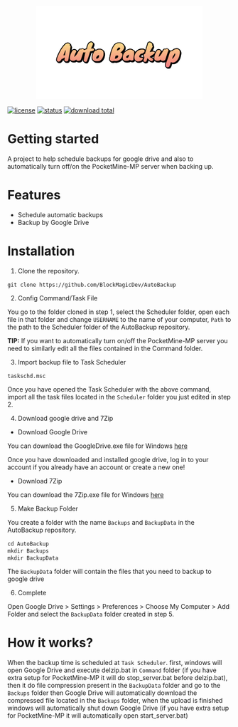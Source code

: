 <div align="center">
  <img src="./doc/autobackup-logo.png" width="375px" />
</div>

[![license](https://img.shields.io/badge/license-GPL_3.0-blue.svg)](https://github.com/BlockMagicDev/AutoBackup/blob/main/LICENSE)
[![status](https://img.shields.io/badge/status-active-brightgreen.svg)](#status)
[![download total](https://img.shields.io/github/downloads/BlockMagicDev/AutoBackup/total)](#total)

# Getting started
A project to help schedule backups for google drive and also to automatically turn off/on the PocketMine-MP server when backing up.

# Features

- Schedule automatic backups
- Backup by Google Drive


# Installation

1. Clone the repository.

```shell
git clone https://github.com/BlockMagicDev/AutoBackup
```

2. Config Command/Task File

You go to the folder cloned in step 1, select the Scheduler folder, open each file in that folder and change `USERNAME` to the name of your computer, `Path` to the path to the Scheduler folder of the AutoBackup repository.

**TIP:** If you want to automatically turn on/off the PocketMine-MP server you need to similarly edit all the files contained in the Command folder.

3. Import backup file to Task Scheduler

```shell
taskschd.msc
```
Once you have opened the Task Scheduler with the above command, import all the task files located in the `Scheduler` folder you just edited in step 2.

4. Download google drive and 7Zip

- Download Google Drive

You can download the GoogleDrive.exe file for Windows [here](https://www.google.com/drive/download/)

Once you have downloaded and installed google drive, log in to your account if you already have an account or create a new one!

- Download 7Zip

You can download the 7Zip.exe file for Windows [here](https://www.7-zip.org/download.html)


5. Make Backup Folder

You create a folder with the name `Backups` and `BackupData` in the AutoBackup repository.

```shell
cd AutoBackup
mkdir Backups
mkdir BackupData
```

The `BackupData` folder will contain the files that you need to backup to google drive

6. Complete

Open Google Drive > Settings > Preferences > Choose My Computer > Add Folder and select the `BackupData` folder created in step 5.

# How it works?

When the backup time is scheduled at `Task Scheduler`. first, windows will open Google Drive and execute delzip.bat in `Command` folder (if you have extra setup for PocketMine-MP it will do stop_server.bat before delzip.bat), then it do file compression present in the `BackupData` folder and go to the `Backups` folder then Google Drive will automatically download the compressed file located in the `Backups` folder, when the upload is finished windows will automatically shut down Google Drive (if you have extra setup for PocketMine-MP it will automatically open start_server.bat)
